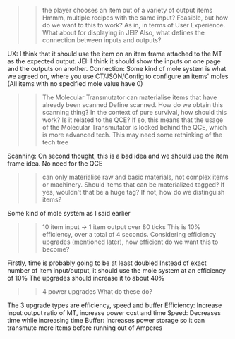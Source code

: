 > > the player chooses an item out of a variety of output items
> Hmmm, multiple recipes with the same input? Feasible, but how do we want to this to work? As in, in terms of User Experience. What about for displaying in JEI? Also, what defines the connection between inputs and outputs?

UX: I think that it should use the item on an item frame attached to the MT as the expected output.
JEI: I think it should show the inputs on one page and the outputs on another.
Connection: Some kind of mole system is what we agreed on, where you use CT/JSON/Config to configure an items' moles (All items with no specified mole value have 0)

> > The Molecular Transmutator can materialise items that have already been scanned
> Define scanned. How do we obtain this scanning thing? In the context of pure survival, how should this work? Is it related to the QCE? If so, this means that the usage of the Molecular Transmutator is locked behind the QCE, which is more advanced tech. This may need some rethinking of the tech tree

Scanning: On second thought, this is a bad idea and we should use the item frame idea. No need for the QCE


> > can only materialise raw and basic materials, not complex items or machinery.
> Should items that can be materialized tagged? If yes, wouldn't that be a huge tag? If not, how do we distinguish items?

Some kind of mole system as I said earlier


> > 10 item input -> 1 item output over 80 ticks
> This is 10% efficiency, over a total of 4 seconds. Considering efficiency upgrades (mentioned later), how efficient do we want this to become?

Firstly, time is probably going to be at least doubled
Instead of exact number of item input/output, it should use the mole system at an efficiency of 10%
The upgrades should increase it to about 40%


> > 4 power upgrades
> What do these do?

The 3 upgrade types are efficiency, speed and buffer
Efficiency: Increase input:output ratio of MT, increase power cost and time
Speed: Decreases time while increasing time
Buffer: Increases power storage so it can transmute more items before running out of Amperes